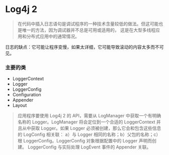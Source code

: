 # Log4j 2

> 在代码中插入日志语句是调试程序的一种技术含量较低的做法。但这可能也是唯一的方法，因为调试器并不总是可用或适用的，
这是在大型多线程应用和分布式应用中的通常情况。


日志的缺点：它可能让程序变慢，如果太详细，它可能导致滚动的内容太多而不可见。

### 主要的类

- LoggerContext
- Logger
- LoggerConfig
- Configuration
- Appender
- Layout

> 应用程序要使用 Log4j 2 的 API，需要从 LogManager 中获取一个有明确名称的 Logger。LogManager 将会定位到一个合适的
LoggerContext 并且从中获取 Logger。如果 Logger 必须被创建，那么它会和包含这些信息的 LogConfig 相关联：
a）与 Logger 相同的名称；b）父包的名称；c）根 LoggerConfig。LoggerConfig 对象根据配置中的 Logger 声明而创建。
LoggerConfig 与实际处理 LogEvent 事件的 Appender 关联。


